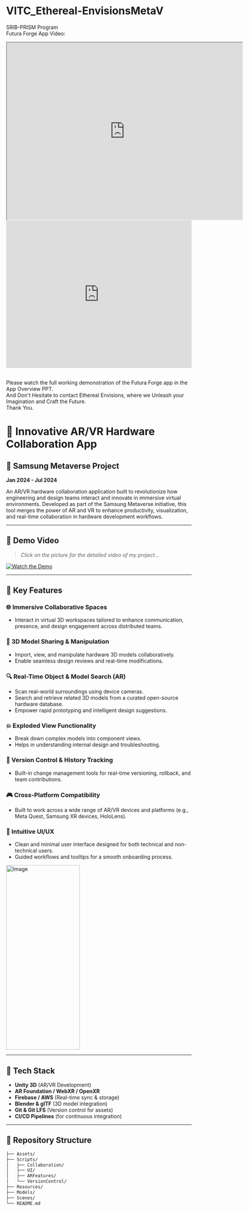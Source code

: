 # VITC_Ethereal-EnvisionsMetaV
SRIB-PRISM Program<br>
Futura Forge App Video:<br>
<iframe src="https://drive.google.com/file/d/1ViyHJngDX5BVZbCSxU4_rkZMpVK0aX5_/preview" width="640" height="480" allow="autoplay"></iframe>
<iframe width="100%" height="400" src="https://www.youtube.com/embed/VIDEO_ID_HERE" frameborder="0" allowfullscreen></iframe>

<br>
<br>


Please watch the full working demonstration of the Futura Forge app in the App Overview PPT.<br>
And Don't Hesitate to contact Ethereal Envisions, where we Unleash your Imagination and Craft the Future.<br>
Thank You.



# 🔧 Innovative AR/VR Hardware Collaboration App  
## 🚀 Samsung Metaverse Project  
**Jan 2024 - Jul 2024**

An AR/VR hardware collaboration application built to revolutionize how engineering and design teams interact and innovate in immersive virtual environments. Developed as part of the Samsung Metaverse initiative, this tool merges the power of AR and VR to enhance productivity, visualization, and real-time collaboration in hardware development workflows.

---

## 🎥 Demo Video  
> _Click on the picture for the detailed video of my project..._

<!-- Replace the link below with your actual video URL -->
[![Watch the Demo](https://img.youtube.com/vi/nC4HX3flTdU/0.jpg)](https://youtu.be/nC4HX3flTdU)

---

## 🧩 Key Features

### 🌐 Immersive Collaborative Spaces
- Interact in virtual 3D workspaces tailored to enhance communication, presence, and design engagement across distributed teams.

### 🧱 3D Model Sharing & Manipulation
- Import, view, and manipulate hardware 3D models collaboratively.
- Enable seamless design reviews and real-time modifications.

### 🔍 Real-Time Object & Model Search (AR)
- Scan real-world surroundings using device cameras.
- Search and retrieve related 3D models from a curated open-source hardware database.
- Empower rapid prototyping and intelligent design suggestions.

### 💥 Exploded View Functionality
- Break down complex models into component views.
- Helps in understanding internal design and troubleshooting.

### 🔄 Version Control & History Tracking
- Built-in change management tools for real-time versioning, rollback, and team contributions.

### 🎮 Cross-Platform Compatibility
- Built to work across a wide range of AR/VR devices and platforms (e.g., Meta Quest, Samsung XR devices, HoloLens).

### 🧭 Intuitive UI/UX
- Clean and minimal user interface designed for both technical and non-technical users.
- Guided workflows and tooltips for a smooth onboarding process.


<img width="200" height="500" alt="Image" src="https://github.com/user-attachments/assets/a8d0fa6c-1de7-4f7b-91e7-fe7f06714ce0" />

---

## 📱 Tech Stack
- **Unity 3D** (AR/VR Development)
- **AR Foundation / WebXR / OpenXR**
- **Firebase / AWS** (Real-time sync & storage)
- **Blender & glTF** (3D model integration)
- **Git & Git LFS** (Version control for assets)
- **CI/CD Pipelines** (for continuous integration)

---

## 📁 Repository Structure
```bash
├── Assets/
├── Scripts/
│   ├── Collaboration/
│   ├── UI/
│   ├── ARFeatures/
│   └── VersionControl/
├── Resources/
├── Models/
├── Scenes/
└── README.md

